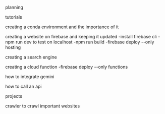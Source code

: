 planning

tutorials

creating a conda environment and the importance of it

creating a website on firebase and keeping it updated
-install firebase cli
-npm run dev to test on localhost
-npm run build
-firebase deploy --only hosting

creating a search engine

creating a cloud function
-firebase deploy --only functions

how to integrate gemini

how to call an api

projects

crawler to crawl important websites
